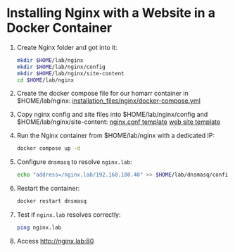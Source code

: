 # Installing Nginx with a Website in a Docker Container

1. Create Nginx folder and got into it:
   ```bash
   mkdir $HOME/lab/nginx
   mkdir $HOME/lab/nginx/config
   mkdir $HOME/lab/nginx/site-content
   cd $HOME/lab/nginx
   ```

2. Create the docker compose file for our homarr container in $HOME/lab/nginx:
   [installation_files/nginx/docker-compose.yml](./installation_files/nginx/docker-compose.yml)

3. Copy nginx config and site files into $HOME/lab/nginx/config and $HOME/lab/nginx/site-content:
   [nginx.conf template](./installation_files/nginx/config/nginx.conf)
   [web site template](./installation_files/nginx/site-content/*)

4. Run the Nginx container from $HOME/lab/nginx with a dedicated IP:
   ```sh
   docker compose up -d
   ```

5. Configure `dnsmasq` to resolve `nginx.lab`:
   ```sh
   echo "address=/nginx.lab/192.168.100.40" >> $HOME/lab/dnsmasq/config/dnsmasq.conf
   ```

6. Restart the container:
   ```sh
   docker restart dnsmasq
   ```

7. Test if `nginx.lab` resolves correctly:
   ```sh
   ping nginx.lab
   ```

8. Access http://nginx.lab:80